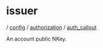 # issuer

/ [config](/reference/server-config/index.md) / [authorization](/reference/server-config/config/authorization/index.md) / [auth_callout](/reference/server-config/config/authorization/auth_callout/index.md) 

An account public NKey.

